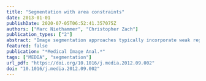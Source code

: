 ```yaml
---
title: "Segmentation with area constraints"
date: 2013-01-01
publishDate: 2020-07-05T06:52:41.357075Z
authors: ["Marc Niethammer", "Christopher Zach"]
publication_types: ["2"]
abstract: "Image segmentation approaches typically incorporate weak regularity conditions such as boundary length or curvature terms, or use shape information. High-level information such as a desired area or volume, or a particular topology are only implicitly specified. In this paper we develop a segmentation method with explicit bounds on the segmented area. Area constraints allow for the soft selection of meaningful solutions, and can counteract the shrinking bias of length-based regularization. We analyze the intrinsic problems of convex relaxations proposed in the literature for segmentation with size constraints. Hence, we formulate the area-constrained segmentation task as a mixed integer program, propose a branch and bound method for exact minimization, and use convex relaxations to obtain the required lower energy bounds on candidate solutions. We also provide a numerical scheme to solve the convex subproblems. We demonstrate the method for segmentations of vesicles from electron tomography images."
featured: false
publication: "*Medical Image Anal.*"
tags: ["MEDIA", "segmentation"]
url_pdf: "https://doi.org/10.1016/j.media.2012.09.002"
doi: "10.1016/j.media.2012.09.002"
---
```


